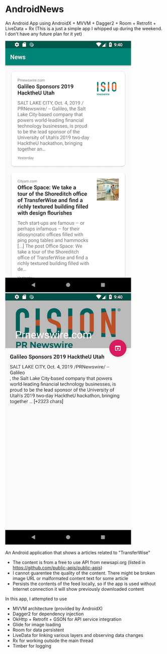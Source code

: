 # AndroidNews
An Android App using AndroidX + MVVM + Dagger2 + Room + Retrofit + LiveData + Rx
(This is a just a simple app I whipped up during the weekend. I don't have any future plan for it yet)

![Alt text](https://github.com/platinum7919/AndroidNews/blob/master/screencaps/1.png "Screen 1")
![Alt text](https://github.com/platinum7919/AndroidNews/blob/master/screencaps/2.png "Screen 2")


An Android application that shows a articles related to "TransferWise"
- The content is from a free to use API from newsapi.org (listed in https://github.com/public-apis/public-apis)
- I cannot guarentee the quality of the content. There might be broken image URL or malformated content text for some article
- Persists the contents of the feed locally, so if the app is used without Internet connection it will show previously downloaded content

In this app, I attempted to use
- MVVM architecture (provided by AndroidX)
- Dagger2 for dependency injection
- OkHttp + Retrofit + GSON for API service integration
- Glide for image loading
- Room for data persistent
- LiveData for linking various layers and observing data changes
- Rx for working outside the main thread
- Timber for logging
